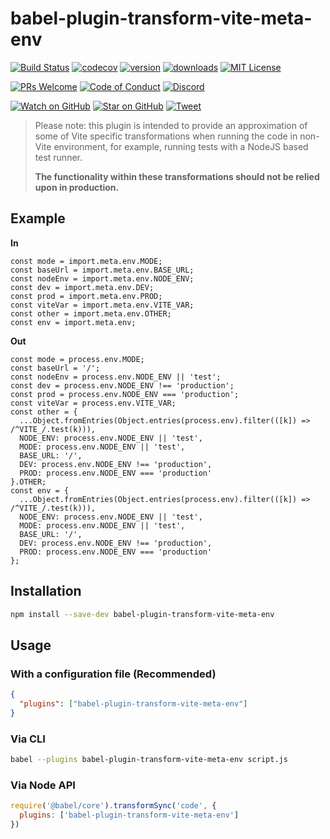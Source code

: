 # babel-plugin-transform-vite-meta-env

<!-- prettier-ignore-start -->
[![Build Status](https://img.shields.io/github/workflow/status/OpenSourceRaidGuild/babel-vite/validate?logo=github&style=flat-square)](https://github.com/OpenSourceRaidGuild/babel-vite/actions?query=workflow%3Avalidate)
[![codecov](https://img.shields.io/codecov/c/github/OpenSourceRaidGuild/babel-vite.svg?style=flat-square)](https://codecov.io/gh/OpenSourceRaidGuild/babel-vite)
[![version](https://img.shields.io/npm/v/babel-plugin-transform-vite-meta-env.svg?style=flat-square)](https://www.npmjs.com/package/babel-plugin-transform-vite-meta-env)
[![downloads](https://img.shields.io/npm/dm/babel-plugin-transform-vite-meta-env.svg?style=flat-square)](http://www.npmtrends.com/babel-plugin-transform-vite-meta-env)
[![MIT License](https://img.shields.io/npm/l/babel-plugin-transform-vite-meta-env.svg?style=flat-square)](https://github.com/OpenSourceRaidGuild/babel-vite/blob/master/LICENSE.md)

[![PRs Welcome](https://img.shields.io/badge/PRs-welcome-brightgreen.svg?style=flat-square)](http://makeapullrequest.com)
[![Code of Conduct](https://img.shields.io/badge/code%20of-conduct-ff69b4.svg?style=flat-square)](https://github.com/OpenSourceRaidGuild/babel-vite/blob/master/CODE_OF_CONDUCT.md)
[![Discord](https://img.shields.io/discord/808364903822917662.svg?color=7389D8&labelColor=6A7EC2&logo=discord&logoColor=ffffff&style=flat-square)](https://discord.gg/grS89HWeYh)

[![Watch on GitHub](https://img.shields.io/github/watchers/OpenSourceRaidGuild/babel-vite.svg?style=social)](https://github.com/OpenSourceRaidGuild/babel-vite/watchers)
[![Star on GitHub](https://img.shields.io/github/stars/OpenSourceRaidGuild/babel-vite.svg?style=social)](https://github.com/OpenSourceRaidGuild/babel-vite/stargazers)
[![Tweet](https://img.shields.io/twitter/url/https/github.com/OpenSourceRaidGuild/babel-vite.svg?style=social)](https://twitter.com/intent/tweet?text=Check%20out%20babel-plugin-transform-vite-meta-env%20by%20OpenSourceRaidGuild%20https%3A%2F%2Fgithub.com%2FOpenSourceRaidGuild%2Fbabel-vite%20%F0%9F%91%8D)
<!-- prettier-ignore-end -->

> Please note: this plugin is intended to provide an approximation of some of Vite specific
> transformations when running the code in non-Vite environment, for example, running tests with a
> NodeJS based test runner.
>
> **The functionality within these transformations should not be relied upon in production.**

## Example

**In**

```
const mode = import.meta.env.MODE;
const baseUrl = import.meta.env.BASE_URL;
const nodeEnv = import.meta.env.NODE_ENV;
const dev = import.meta.env.DEV;
const prod = import.meta.env.PROD;
const viteVar = import.meta.env.VITE_VAR;
const other = import.meta.env.OTHER;
const env = import.meta.env;
```

**Out**

```
const mode = process.env.MODE;
const baseUrl = '/';
const nodeEnv = process.env.NODE_ENV || 'test';
const dev = process.env.NODE_ENV !== 'production';
const prod = process.env.NODE_ENV === 'production';
const viteVar = process.env.VITE_VAR;
const other = {
  ...Object.fromEntries(Object.entries(process.env).filter(([k]) => /^VITE_/.test(k))),
  NODE_ENV: process.env.NODE_ENV || 'test',
  MODE: process.env.NODE_ENV || 'test',
  BASE_URL: '/',
  DEV: process.env.NODE_ENV !== 'production',
  PROD: process.env.NODE_ENV === 'production'
}.OTHER;
const env = {
  ...Object.fromEntries(Object.entries(process.env).filter(([k]) => /^VITE_/.test(k))),
  NODE_ENV: process.env.NODE_ENV || 'test',
  MODE: process.env.NODE_ENV || 'test',
  BASE_URL: '/',
  DEV: process.env.NODE_ENV !== 'production',
  PROD: process.env.NODE_ENV === 'production'
};
```

## Installation

```sh
npm install --save-dev babel-plugin-transform-vite-meta-env
```

## Usage

### With a configuration file (Recommended)

```json
{
  "plugins": ["babel-plugin-transform-vite-meta-env"]
}
```

### Via CLI

```sh
babel --plugins babel-plugin-transform-vite-meta-env script.js
```

### Via Node API

```javascript
require('@babel/core').transformSync('code', {
  plugins: ['babel-plugin-transform-vite-meta-env']
})
```
